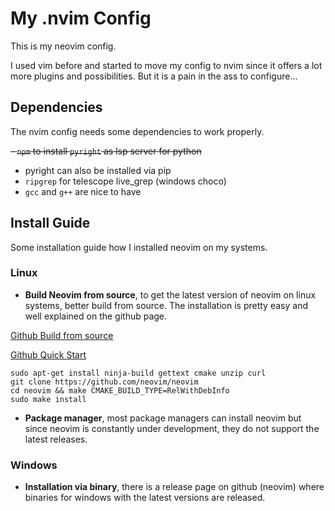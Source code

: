 # My .nvim Config 

This is my neovim config. 

I used vim before and started to move my config to nvim since it offers a lot 
more plugins and possibilities. But it is a pain in the ass to configure...

## Dependencies

The nvim config needs some dependencies to work properly.

~~- `npm` to install `pyright` as lsp server for python~~
- pyright can also be installed via pip
- `ripgrep` for telescope live_grep (windows choco)
- `gcc` and `g++` are nice to have


## Install Guide

Some installation guide how I installed neovim on my systems.

### Linux

- **Build Neovim from source**, to get the latest version of neovim on linux 
systems, better build from source. The installation is pretty easy and well 
explained on the github page. 

[Github Build from source](https://github.com/neovim/neovim/wiki/Installing-Neovim#install-from-source)

[Github Quick Start](https://github.com/neovim/neovim/wiki/Building-Neovim)

```
sudo apt-get install ninja-build gettext cmake unzip curl
git clone https://github.com/neovim/neovim
cd neovim && make CMAKE_BUILD_TYPE=RelWithDebInfo
sudo make install
```

- **Package manager**, most package managers can install neovim but since neovim 
is constantly under development, they do not support the latest releases. 

### Windows

- **Installation via binary**, there is a release page on github (neovim) where
binaries for windows with the latest versions are released. 




